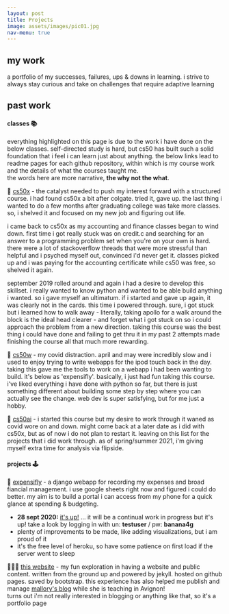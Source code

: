 ```yaml
---
layout: post
title: Projects
image: assets/images/pic01.jpg
nav-menu: true
---
```


## my work

a portfolio of my successes, failures, ups & downs in learning. i strive to always stay curious and take on challenges that require adaptive learning  

## past work

#### classes 📚
everything highlighted on this page is due to the work i have done on the below classes. self-directed study is hard, but cs50 has built such a solid foundation that i feel i can learn just about anything. the below links lead to readme pages for each github repository, within which is my course work and the details of what the courses taught me.  
the words here are more narrative, **the why not the what**.  


📍 [cs50x](/cs50x) - the catalyst needed to push my interest forward with a structured course. i had found cs50x a bit after colgate. tried it, gave up. the last thing i wanted to do a few months after graduating college was take more classes. so, i shelved it and focused on my new job and figuring out life.  

i came back to cs50x as my accounting and finance classes began to wind down. first time i got really stuck was on credit.c and searching for an answer to a programming problem set when you're on your own is hard. there were a lot of stackoverflow threads that were more stressful than helpful and i psyched myself out, convinced i'd never get it. classes picked up and i was paying for the accounting certificate while cs50 was free, so shelved it again.  

september 2019 rolled around and again i had a desire to develop this skillset. i really wanted to know python and wanted to be able build anything i wanted. so i gave myself an ultimatum. if i started and gave up again, it was clearly not in the cards. this time i powered through. sure, i got stuck but i learned how to walk away - literally, taking apollo for a walk around the block is the ideal head clearer - and forget what i got stuck on so i could approach the problem from a new direction. taking this course was the best thing i could have done and failing to get thru it in my past 2 attempts made finishing the course all that much more rewarding.  


📍 [cs50w](/cs50w) - my covid distraction. april and may were incredibly slow and i used to enjoy trying to write webapps for the ipod touch back in the day. taking this gave me the tools to work on a webapp i had been wanting to build. it's below as 'expensifly'. basically, i just had fun taking this course. i've liked everything i have done with python so far, but there is just something different about building some step by step where you can actually see the change. web dev is super satisfying, but for me just a hobby.  


📍 [cs50ai](/cs50ai) - i started this course but my desire to work through it waned as covid wore on and down. might come back at a later date as i did with cs50x, but as of now i do not plan to restart it. leaving on this list for the projects that i did work through. as of spring/summer 2021, i'm giving myself extra time for analysis via flipside.  


#### projects 🕹


💸 [expensifly](/expensifly) - a django webapp for recording my expenses and broad fiancial management. i use google sheets right now and figured i could do better. my aim is to build a portal i can access from my phone for a quick glance at spending & budgeting.  
  - **28 sept 2020:** [it's up!](https://expensifly.herokuapp.com) ... it will be a continual work in progress but it's up! take a look by logging in with un: **testuser** / pw: **banana4g**
  - plenty of improvements to be made, like adding visualizations, but i am proud of it  
  - it's the free level of heroku, so have some patience on first load if the server went to sleep


👨🏼‍💻 [this website](/) - my fun exploration in having a website and public content. written from the ground up and powered by jekyll. hosted on github pages. saved by bootstrap. this experience has also helped me publish and manage [mallory's blog](https://travelswithmally.com/) while she is teaching in Avignon!  
turns out i'm not really interested in blogging or anything like that, so it's a portfolio page  
